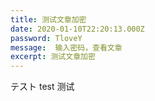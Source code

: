 ```yaml
---
title: 测试文章加密
date: 2020-01-10T22:20:13.000Z
password: TloveY
message:  输入密码，查看文章
excerpt: 测试文章加密
---
```



テスト
test
测试